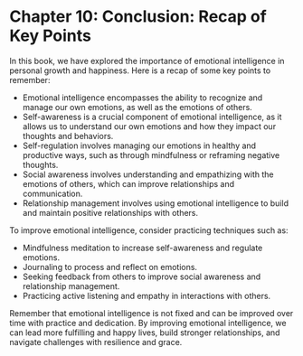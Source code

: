 Chapter 10: Conclusion: Recap of Key Points
===========================================

In this book, we have explored the importance of emotional intelligence in personal growth and happiness. Here is a recap of some key points to remember:

* Emotional intelligence encompasses the ability to recognize and manage our own emotions, as well as the emotions of others.
* Self-awareness is a crucial component of emotional intelligence, as it allows us to understand our own emotions and how they impact our thoughts and behaviors.
* Self-regulation involves managing our emotions in healthy and productive ways, such as through mindfulness or reframing negative thoughts.
* Social awareness involves understanding and empathizing with the emotions of others, which can improve relationships and communication.
* Relationship management involves using emotional intelligence to build and maintain positive relationships with others.

To improve emotional intelligence, consider practicing techniques such as:

* Mindfulness meditation to increase self-awareness and regulate emotions.
* Journaling to process and reflect on emotions.
* Seeking feedback from others to improve social awareness and relationship management.
* Practicing active listening and empathy in interactions with others.

Remember that emotional intelligence is not fixed and can be improved over time with practice and dedication. By improving emotional intelligence, we can lead more fulfilling and happy lives, build stronger relationships, and navigate challenges with resilience and grace.

